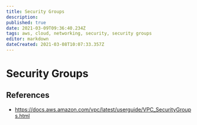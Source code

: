 ```yaml
---
title: Security Groups
description: 
published: true
date: 2021-03-09T09:36:40.234Z
tags: aws, cloud, networking, security, security groups
editor: markdown
dateCreated: 2021-03-08T10:07:33.357Z
---
```


# Security Groups
## References
- https://docs.aws.amazon.com/vpc/latest/userguide/VPC_SecurityGroups.html